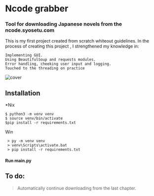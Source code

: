 # Ncode grabber
### Tool for downloading Japanese novels from the ncode.syosetu.com
This is my first project created from scratch whiteout guidelines.
In the process of creating this project , I strengthened my knowledge in:

    Implementing GUI.
    Using BeautifulSoup and requests modules.
    Error handling, cheeking user input and logging.
    Touched to the threading on practice
![cover](https://user-images.githubusercontent.com/79061448/121884904-29dc1680-cd1c-11eb-8c17-c9f2430a9796.jpg)
## Installation
*Nix

    $ python3 -m venv venv
    $ source venv/bin/activate
    $pip install -r requirements.txt
Win

     > py -m venv venv
     > venv\Scripts\activate.bat
     > pip install -r requirements.txt

#### Run main.py
## To do:
>Automatically continue downloading from the last chapter.